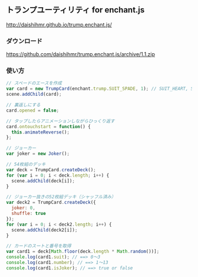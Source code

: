 ## トランプユーティリティ for enchant.js

http://daishihmr.github.io/trump.enchant.js/

### ダウンロード
https://github.com/daishihmr/trump.enchant.js/archive/1.1.zip

### 使い方
~~~js
// スペードのエースを作成
var card = new TrumpCard(enchant.trump.SUIT_SPADE, 1); // SUIT_HEART, SUIT_DIAMOND, SUIT_CLUB
scene.addChild(card);

// 裏返しにする
card.opened = false;

// タップしたらアニメーションしながらひっくり返す
card.ontouchstart = function() {
  this.animateReverse();
};

// ジョーカー
var joker = new Joker();

// 54枚組のデッキ
var deck = TrumpCard.createDeck();
for (var i = 0; i < deck.length; i++) {
  scene.addChild(deck[i]);
}

// ジョーカー抜きの52枚組デッキ（シャッフル済み）
var deck2 = TrumpCard.createDeck({
  joker: 0,
  shuffle: true
});
for (var i = 0; i < deck2.length; i++) {
  scene.addChild(deck2[i]);
}

// カードのスートと番号を取得
var card1 = deck[Math.floor(deck.length * Math.random())];
console.log(card1.suit); // ==> 0〜3
console.log(card1.number); // ==> 1〜13
console.log(card1.isJoker); // ==> true or false
~~~
